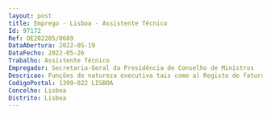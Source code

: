 ```yaml
--- 
layout: post
title: Emprego - Lisboa - Assistente Técnico
Id: 97172
Ref: OE202205/0689
DataAbertura: 2022-05-19
DataFecho: 2022-05-26
Trabalho: Assistente Técnico
Empregador: Secretaria-Geral da Presidência de Conselho de Ministros
Descricao: Funções de natureza executiva tais como a) Registo de faturação no sistema informático b) Organização e arquivo de faturação c) Organização e distribuição interna de documentos faturação d) Assegurar a correta tramitação das faturas em dívida.
CodigoPostal: 1399-022 LISBOA
Concelho: Lisboa
Distrito: Lisboa
--- 
```

